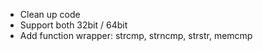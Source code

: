 - Clean up code
- Support both 32bit / 64bit
- Add function wrapper: strcmp, strncmp, strstr, memcmp
